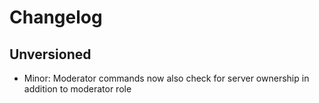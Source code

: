# Changelog

## Unversioned

- Minor: Moderator commands now also check for server ownership in addition to moderator role
